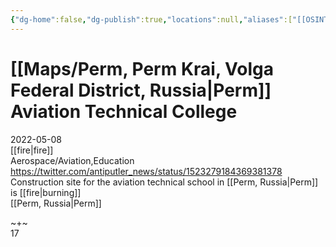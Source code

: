 ```yaml
---
{"dg-home":false,"dg-publish":true,"locations":null,"aliases":["[[OSINT Project/Maps/Perm, Perm Krai, Volga Federal District, Russia|Perm]] Aviation Technical College"],"location":null,"title":"[[OSINT Project/Maps/Perm, Perm Krai, Volga Federal District, Russia|Perm]] Aviation Technical College","tag":"fire, aerospace, aviation, education","date":"2022-05-08","linter-yaml-title-alias":"[[OSINT Project/Maps/Perm, Perm Krai, Volga Federal District, Russia|Perm]] Aviation Technical College","permalink":"/perm-aviation-technical-college/","dgHomeLink":true,"dgPassFrontmatter":true}
---
```



# [[Maps/Perm, Perm Krai, Volga Federal District, Russia|Perm]] Aviation Technical College

2022-05-08  
[[fire|fire]]  
Aerospace/Aviation,Education  
https://twitter.com/antiputler_news/status/1523279184369381378  
Construction site for the aviation technical school in [[Perm, Russia|Perm]] is [[fire|burning]]  
[[Perm, Russia|Perm]]

~+~  
17
